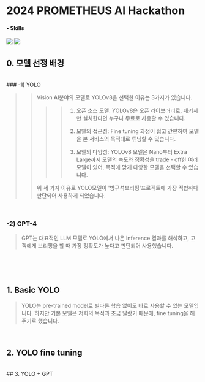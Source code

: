 # 2024 PROMETHEUS AI Hackathon

#### • Skills
<img src="https://img.shields.io/badge/Python-3776AB?style=for-the-badge&logo=Python&logoColor=white"> <img src="https://img.shields.io/badge/Github-181717?style=for-the-badge&logo=Python&logoColor=white"> 

## 0. 모델 선정 배경
<br/>
### -1) YOLO

>> Vision AI분야의 모델로 YOLOv8을 선택한 이유는 3가지가 있습니다.
>>
>>>>  1. 오픈 소스 모델: YOLOv8은 오픈 라이브러리로, 패키지만 설치한다면 누구나 무료로 사용할 수 있습니다.
>>>>
>>>>  2. 모델의 접근성: Fine tuning 과정이 쉽고 간편하여 모델을 본 서비스의 목적대로 튜닝할 수 있습니다.
>>>>
>>>>  3. 모델의 다양성: YOLOv8 모델은 Nano부터 Extra Large까지 모델의 속도와 정확성을 trade - off한 여러 모델이 있어, 목적에 맞게 다양한 모델을 선택할 수 있습니다.  
>>>> 
>> 위 세 가지 이유로 YOLO모델이 '방구석브리핑'프로젝트에 가장 적합하다 판단되어 사용하게 되었습니다.

<br/>

### -2) GPT-4

> GPT는 대표적인 LLM 모델로 YOLO에서 나온 Inference 결과를 해석하고, 고객에게 브리핑을 할 때 가장 정확도가 높다고 판단되어 사용했습니다.

<br/><br/><br/>


## 1. Basic YOLO
> YOLO는 pre-trained model로 별다른 학습 없이도 바로 사용할 수 있는 모델입니다.
> 하지만 기본 모델은 저희의 목적과 조금 달랐기 때문에, fine tuning을 해 주기로 했습니다.
<br/>

## 2. YOLO fine tuning
> 
<br/>
## 3. YOLO + GPT


